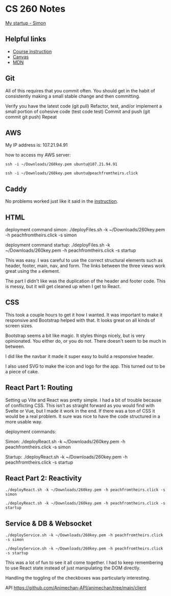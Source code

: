 # CS 260 Notes

[My startup - Simon](https://simon.cs260.click)

## Helpful links

- [Course instruction](https://github.com/webprogramming260)
- [Canvas](https://byu.instructure.com)
- [MDN](https://developer.mozilla.org)

## Git

All of this requires that you commit often. You should get in the habit of consistently making a small stable change and then committing.

Verify you have the latest code (git pull)
Refactor, test, and/or implement a small portion of cohesive code (test code test)
Commit and push (git commit git push)
Repeat

## AWS

My IP address is: 107.21.94.91

how to access my AWS server: 

```
ssh -i ~/Downloads/260key.pem ubuntu@107.21.94.91
```

```
ssh -i ~/Downloads/260key.pem ubuntu@peachfromtheirs.click
```

## Caddy

No problems worked just like it said in the [instruction](https://github.com/webprogramming260/.github/blob/main/profile/webServers/https/https.md).

## HTML

deployment command simon: ./deployFiles.sh -k ~/Downloads/260key.pem -h peachfromtheirs.click -s simon

deployment command startup: ./deployFiles.sh -k ~/Downloads/260key.pem -h peachfromtheirs.click -s startup


This was easy. I was careful to use the correct structural elements such as header, footer, main, nav, and form. The links between the three views work great using the `a` element.

The part I didn't like was the duplication of the header and footer code. This is messy, but it will get cleaned up when I get to React.

## CSS

This took a couple hours to get it how I wanted. It was important to make it responsive and Bootstrap helped with that. It looks great on all kinds of screen sizes.

Bootstrap seems a bit like magic. It styles things nicely, but is very opinionated. You either do, or you do not. There doesn't seem to be much in between.

I did like the navbar it made it super easy to build a responsive header.

I also used SVG to make the icon and logo for the app. This turned out to be a piece of cake.

## React Part 1: Routing

Setting up Vite and React was pretty simple. I had a bit of trouble because of conflicting CSS. This isn't as straight forward as you would find with Svelte or Vue, but I made it work in the end. If there was a ton of CSS it would be a real problem. It sure was nice to have the code structured in a more usable way.

deployment commands:

Simon: ./deployReact.sh -k ~/Downloads/260key.pem -h peachfromtheirs.click -s simon

Startup: ./deployReact.sh -k ~/Downloads/260key.pem -h peachfromtheirs.click -s startup

## React Part 2: Reactivity

```
./deployReact.sh -k ~/Downloads/260key.pem -h peachfromtheirs.click -s simon
```

```
./deployReact.sh -k ~/Downloads/260key.pem -h peachfromtheirs.click -s startup
```

## Service & DB & Websocket

```
./deployService.sh -k ~/Downloads/260key.pem -h peachfromtheirs.click -s simon
```

```
./deployService.sh -k ~/Downloads/260key.pem -h peachfromtheirs.click -s startup
```

This was a lot of fun to see it all come together. I had to keep remembering to use React state instead of just manipulating the DOM directly.

Handling the toggling of the checkboxes was particularly interesting.


API https://github.com/Animechan-API/animechan/tree/main/client
